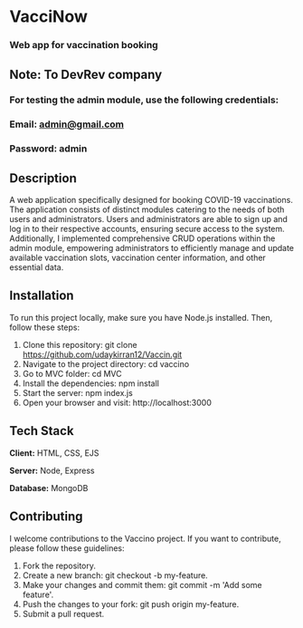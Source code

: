 
# VacciNow

### Web app for vaccination booking

## **Note**: To DevRev company
### For testing the admin module, use the following credentials:
### Email: admin@gmail.com
### Password: admin



## Description
A web application specifically designed for booking COVID-19 vaccinations. The application consists of distinct modules catering to the needs of both users and administrators. Users and administrators are able to sign up and log in to their respective accounts, ensuring secure access to the system. Additionally, I implemented comprehensive CRUD operations within the admin module, empowering administrators to efficiently manage and update available vaccination slots, vaccination center information, and other essential data.

## Installation
To run this project locally, make sure you have Node.js installed. Then, follow these steps:

1) Clone this repository: git clone https://github.com/udaykirran12/Vaccin.git
2) Navigate to the project directory: cd vaccino
3) Go to MVC folder: cd MVC
3) Install the dependencies: npm install
4) Start the server: npm index.js
4) Open your browser and visit: http://localhost:3000
## Tech Stack

**Client:** HTML, CSS, EJS

**Server:** Node, Express

**Database:** MongoDB


## Contributing
I welcome contributions to the Vaccino project. If you want to contribute, please follow these guidelines:

1) Fork the repository.
2) Create a new branch: git checkout -b my-feature.
3) Make your changes and commit them: git commit -m 'Add some feature'.
4) Push the changes to your fork: git push origin my-feature.
5) Submit a pull request.
